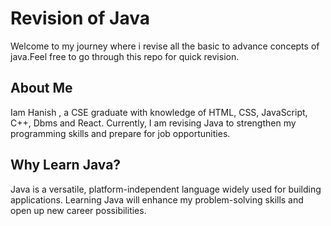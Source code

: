 # Revision of Java
Welcome to my journey where i revise all the basic to advance concepts of java.Feel free to go through this repo for quick revision.

## About Me
Iam Hanish , a CSE graduate with knowledge of HTML, CSS, JavaScript, C++, Dbms and React. Currently, I am revising Java to strengthen my programming skills and prepare for  job opportunities.

## Why Learn Java?
Java is a versatile, platform-independent language widely used for building applications. Learning Java will enhance my problem-solving skills and open up new career possibilities.
